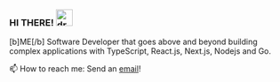 
### HI THERE!  <img src="https://raw.githubusercontent.com/MartinHeinz/MartinHeinz/master/wave.gif" alt="drawing" width="30"/> 

[b]ME[/b] Software Developer that goes above and beyond building complex applications with TypeScript, React.js, Next.js, Nodejs and Go.

 
📫 How to reach me: Send an [email](mailto:hjpunzalan@gmail.com)!
